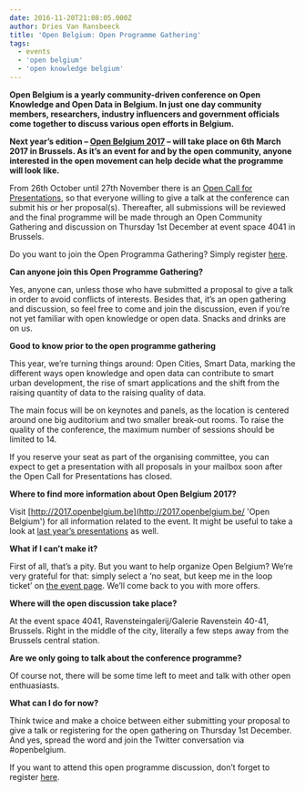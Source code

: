 ```yaml
---
date: 2016-11-20T21:08:05.000Z
author: Dries Van Ransbeeck
title: 'Open Belgium: Open Programme Gathering'
tags:
  - events
  - 'open belgium'
  - 'open knowledge belgium'
---
```


**Open Belgium is a yearly community-driven conference on Open Knowledge and Open Data in Belgium. In just one day community members, researchers, industry influencers and government officials come together to discuss various open efforts in Belgium.**

**Next year’s edition – [Open Belgium 2017](http://2017.openbelgium.be/ 'Open Belgium') – will take place on 6th March 2017 in Brussels. As it’s an event for and by the open community, anyone interested in the open movement can help decide what the programme will look like.**

From 26th October until 27th November there is an [Open Call for Presentations](https://docs.google.com/forms/d/e/1FAIpQLSczqvrb6O5CmozvuNmB7o_GcwsmKAX4bX3QgqRXjwhn7ygjXA/viewform 'Open Call for Presentations'), so that everyone willing to give a talk at the conference can submit his or her proposal(s). Thereafter, all submissions will be reviewed and the final programme will be made through an Open Community Gathering and discussion on Thursday 1st December at event space 4041 in Brussels.

Do you want to join the Open Programma Gathering? Simply register [here](https://www.eventbrite.nl/e/open-belgium-open-programme-gathering-registration-29524777404).

**Can anyone join this Open Programme Gathering?**

Yes, anyone can, unless those who have submitted a proposal to give a talk in order to avoid conflicts of interests. Besides that, it’s an open gathering and discussion, so feel free to come and join the discussion, even if you’re not yet familiar with open knowledge or open data. Snacks and drinks are on us.

**Good to know prior to the open programme gathering**

This year, we’re turning things around: Open Cities, Smart Data, marking the different ways open knowledge and open data can contribute to smart urban development, the rise of smart applications and the shift from the raising quantity of data to the raising quality of data.

The main focus will be on keynotes and panels, as the location is centered around one big auditorium and two smaller break-out rooms. To raise the quality of the conference, the maximum number of sessions should be limited to 14.

If you reserve your seat as part of the organising committee, you can expect to get a presentation with all proposals in your mailbox soon after the Open Call for Presentations has closed.

**Where to find more information about Open Belgium 2017?**

Visit [http://2017.openbelgium.be](http://2017.openbelgium.be/ 'Open Belgium') for all information related to the event. It might be useful to take a look at [last year’s presentations](http://2016.openbelgium.be/presentations 'Open Belgium 2016 Presentations') as well.

**What if I can’t make it?**

First of all, that’s a pity. But you want to help organize Open Belgium? We’re very grateful for that: simply select a ‘no seat, but keep me in the loop ticket’ on [the event page](https://www.eventbrite.nl/e/open-belgium-open-programme-gathering-registration-29524777404). We’ll come back to you with more offers.

**Where will the open discussion take place?**

At the event space 4041, Ravensteingalerij/Galerie Ravenstein 40-41, Brussels. Right in the middle of the city, literally a few steps away from the Brussels central station.

**Are we only going to talk about the conference programme?**

Of course not, there will be some time left to meet and talk with other open enthuasiasts.

**What can I do for now?**

Think twice and make a choice between either submitting your proposal to give a talk or registering for the open gathering on Thursday 1st December. And yes, spread the word and join the Twitter conversation via #openbelgium.

If you want to attend this open programme discussion, don’t forget to register [here](https://www.eventbrite.nl/e/open-belgium-open-programme-gathering-registration-29524777404).
